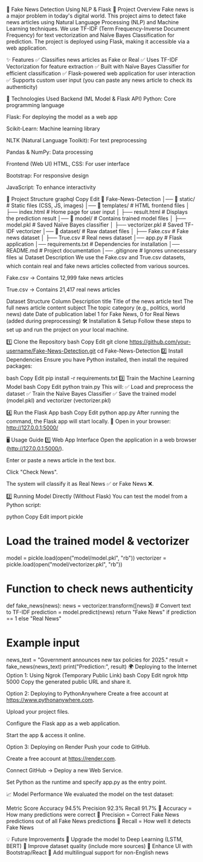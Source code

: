 📰 Fake News Detection Using NLP & Flask
📌 Project Overview
Fake news is a major problem in today's digital world. This project aims to detect fake news articles using Natural Language Processing (NLP) and Machine Learning techniques. We use TF-IDF (Term Frequency-Inverse Document Frequency) for text vectorization and Naïve Bayes Classification for prediction. The project is deployed using Flask, making it accessible via a web application.

✨ Features
✅ Classifies news articles as Fake or Real
✅ Uses TF-IDF Vectorization for feature extraction
✅ Built with Naïve Bayes Classifier for efficient classification
✅ Flask-powered web application for user interaction
✅ Supports custom user input (you can paste any news article to check its authenticity)

🚀 Technologies Used
Backend (ML Model & Flask API)
Python: Core programming language

Flask: For deploying the model as a web app

Scikit-Learn: Machine learning library

NLTK (Natural Language Toolkit): For text preprocessing

Pandas & NumPy: Data processing

Frontend (Web UI)
HTML, CSS: For user interface

Bootstrap: For responsive design

JavaScript: To enhance interactivity

📂 Project Structure
graphql
Copy
Edit
📂 Fake-News-Detection
│── 📂 static/                 # Static files (CSS, JS, images)
│── 📂 templates/              # HTML frontend files
│   ├── index.html             # Home page for user input
│   ├── result.html            # Displays the prediction result
│── 📂 model/                  # Contains trained model files
│   ├── model.pkl              # Saved Naïve Bayes classifier
│   ├── vectorizer.pkl         # Saved TF-IDF vectorizer
│── 📂 dataset/                # Raw dataset files
│   ├── Fake.csv               # Fake news dataset
│   ├── True.csv               # Real news dataset
│── app.py                     # Flask application
│── requirements.txt            # Dependencies for installation
│── README.md                   # Project documentation
│── .gitignore                  # Ignores unnecessary files
📊 Dataset Description
We use the Fake.csv and True.csv datasets, which contain real and fake news articles collected from various sources.

Fake.csv → Contains 12,999 fake news articles

True.csv → Contains 21,417 real news articles

Dataset Structure
Column	Description
title	Title of the news article
text	The full news article content
subject	The topic category (e.g., politics, world news)
date	Date of publication
label	1 for Fake News, 0 for Real News (added during preprocessing)
🛠 Installation & Setup
Follow these steps to set up and run the project on your local machine.

1️⃣ Clone the Repository
bash
Copy
Edit
git clone https://github.com/your-username/Fake-News-Detection.git
cd Fake-News-Detection
2️⃣ Install Dependencies
Ensure you have Python installed, then install the required packages:

bash
Copy
Edit
pip install -r requirements.txt
3️⃣ Train the Machine Learning Model
bash
Copy
Edit
python train.py
This will: ✅ Load and preprocess the dataset
✅ Train the Naïve Bayes Classifier
✅ Save the trained model (model.pkl) and vectorizer (vectorizer.pkl)

4️⃣ Run the Flask App
bash
Copy
Edit
python app.py
After running the command, the Flask app will start locally.
🔗 Open in your browser: http://127.0.0.1:5000/

🖥 Usage Guide
1️⃣ Web App Interface
Open the application in a web browser (http://127.0.0.1:5000/).

Enter or paste a news article in the text box.

Click "Check News".

The system will classify it as Real News ✅ or Fake News ❌.

2️⃣ Running Model Directly (Without Flask)
You can test the model from a Python script:

python
Copy
Edit
import pickle

# Load the trained model & vectorizer
model = pickle.load(open("model/model.pkl", "rb"))
vectorizer = pickle.load(open("model/vectorizer.pkl", "rb"))

# Function to check news authenticity
def fake_news(news):
    news = vectorizer.transform([news])  # Convert text to TF-IDF
    prediction = model.predict(news)
    return "Fake News" if prediction == 1 else "Real News"

# Example input
news_text = "Government announces new tax policies for 2025."
result = fake_news(news_text)
print("Prediction:", result)
🌍 Deploying to the Internet
Option 1: Using Ngrok (Temporary Public Link)
bash
Copy
Edit
ngrok http 5000
Copy the generated public URL and share it.

Option 2: Deploying to PythonAnywhere
Create a free account at https://www.pythonanywhere.com.

Upload your project files.

Configure the Flask app as a web application.

Start the app & access it online.

Option 3: Deploying on Render
Push your code to GitHub.

Create a free account at https://render.com.

Connect GitHub → Deploy a new Web Service.

Set Python as the runtime and specify app.py as the entry point.

📈 Model Performance
We evaluated the model on the test dataset:

Metric	Score
Accuracy	94.5%
Precision	92.3%
Recall	91.7%
🔹 Accuracy = How many predictions were correct
🔹 Precision = Correct Fake News predictions out of all Fake News predictions
🔹 Recall = How well it detects Fake News

💡 Future Improvements
🔹 Upgrade the model to Deep Learning (LSTM, BERT)
🔹 Improve dataset quality (include more sources)
🔹 Enhance UI with Bootstrap/React
🔹 Add multilingual support for non-English news


